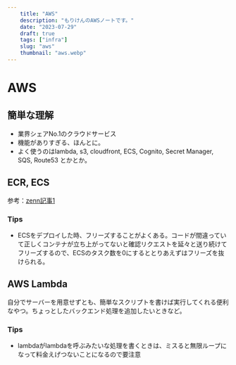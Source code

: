 ```yaml
---
    title: "AWS"
    description: "もりけんのAWSノートです。"
    date: "2023-07-29"
    draft: true
    tags: ["infra"]
    slug: "aws"
    thumbnail: "aws.webp"
---
```


# AWS

## 簡単な理解

- 業界シェアNo.1のクラウドサービス
- 機能がありすぎる、ほんとに。
- よく使うのはlambda, s3, cloudfront, ECS, Cognito, Secret Manager, SQS, Route53 とかとか。


## ECR, ECS

参考：[zenn記事1](https://zenn.dev/ryota_koba04/articles/c616c17d72603c)
### Tips

- ECSをデプロイした時、フリーズすることがよくある。コードが間違っていて正しくコンテナが立ち上がってないと確認リクエストを延々と送り続けてフリーズするので、ECSのタスク数を0にするととりあえずはフリーズを抜けられる。

## AWS Lambda

自分でサーバーを用意せずとも、簡単なスクリプトを書けば実行してくれる便利なやつ。ちょっとしたバックエンド処理を追加したいときなど。

### Tips

- lambdaがlambdaを呼ぶみたいな処理を書くときは、ミスると無限ループになって料金えげつないことになるので要注意